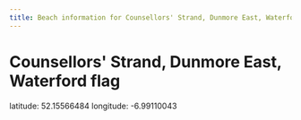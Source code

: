 ```yaml
---
title: Beach information for Counsellors' Strand, Dunmore East, Waterford
---
```

# Counsellors' Strand, Dunmore East, Waterford <span class="material-icons blue-flag">flag</span>

<div class="location-info">latitude: 52.15566484 longitude: -6.99110043</div>
<div id="met-eireann-warnings" onload="get_met_eireann_warnings(EI27)"></div>
<div></div>